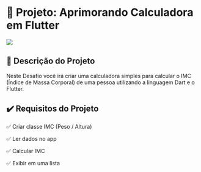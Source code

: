 # **💾 Projeto: Aprimorando Calculadora em Flutter**

![](imagem)

## 📃 Descrição do Projeto

Neste Desafio você irá criar uma calculadora simples para calcular o IMC (Índice de Massa Corporal) de uma pessoa utilizando a linguagem Dart e o Flutter.

## ✔️ **Requisitos do Projeto**

✅ Criar classe IMC (Peso / Altura)

✅ Ler dados no app

✅ Calcular IMC

✅ Exibir em uma lista
